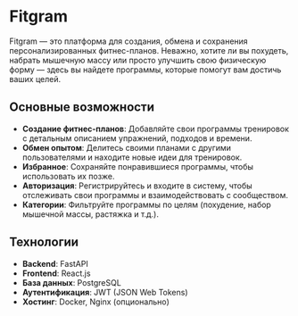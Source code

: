 # Fitgram

Fitgram — это платформа для создания, обмена и сохранения персонализированных фитнес-планов. Неважно, хотите ли вы похудеть, набрать мышечную массу или просто улучшить свою физическую форму — здесь вы найдете программы, которые помогут вам достичь ваших целей.

## Основные возможности

- **Создание фитнес-планов**: Добавляйте свои программы тренировок с детальным описанием упражнений, подходов и времени.
- **Обмен опытом**: Делитесь своими планами с другими пользователями и находите новые идеи для тренировок.
- **Избранное**: Сохраняйте понравившиеся программы, чтобы использовать их позже.
- **Авторизация**: Регистрируйтесь и входите в систему, чтобы отслеживать свои программы и взаимодействовать с сообществом.
- **Категории**: Фильтруйте программы по целям (похудение, набор мышечной массы, растяжка и т.д.).

## Технологии

- **Backend**: FastAPI
- **Frontend**: React.js
- **База данных**: PostgreSQL
- **Аутентификация**: JWT (JSON Web Tokens)
- **Хостинг**: Docker, Nginx (опционально)
